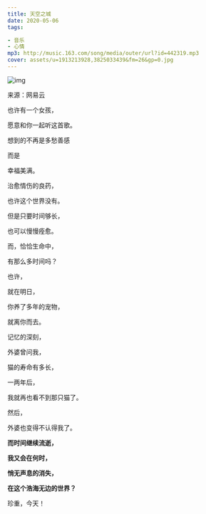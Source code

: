 ```yaml
---
title: 天空之城
date: 2020-05-06
tags: 

- 音乐
- 心情
mp3: http://music.163.com/song/media/outer/url?id=442319.mp3
cover: assets/u=1913213928,3825033439&fm=26&gp=0.jpg
---
```



![img](assets/u=1913213928,3825033439&fm=26&gp=0.jpg)

来源：网易云



也许有一个女孩，

愿意和你一起听这首歌。

想到的不再是多愁善感

而是

幸福美满。



治愈情伤的良药，

也许这个世界没有。

但是只要时间够长，

也可以慢慢痊愈。



而，恰恰生命中，

有那么多时间吗？

也许，

就在明日，

你养了多年的宠物，

就离你而去。



记忆的深刻，

外婆曾问我，

猫的寿命有多长，

一两年后，

我就再也看不到那只猫了。

然后，

外婆也变得不认得我了。



**而时间继续流逝，**

**我又会在何时，**

**悄无声息的消失，**

**在这个浩海无边的世界？**



珍重，今天！

